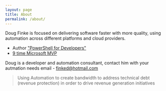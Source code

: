 ```yaml
---
layout: page
title: About
permalink: /about/
---
```


Doug Finke is focused on delivering software faster with more quality, using automation across different platforms and cloud providers.

- Author ["PowerShell for Developers"](https://www.amazon.com/Windows-PowerShell-Developers-Productivity-Application/dp/1449322700)
- [9 time Microsoft MVP](https://mvp.microsoft.com/en-us/PublicProfile/4025074?fullName=Doug%20Charles%20Finke)

Doug is a developer and automation consultant, contact him with your autmation needs email - [finked@hotmail.com](finked@hotmail.com)

> Using Automation to create bandwidth to address technical debt (revenue protection) in order to drive revenue generation initiatives

